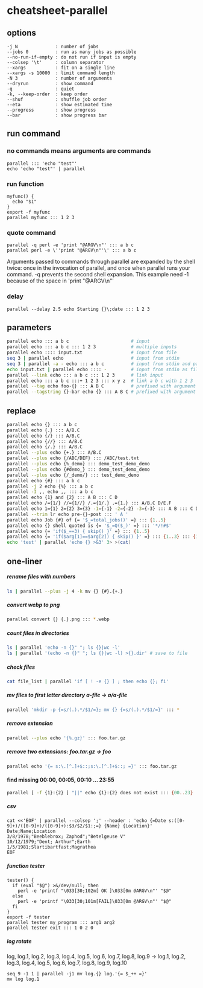 # cheatsheet-parallel

## options

```
-j N              : number of jobs
--jobs 0          : run as many jobs as possible
--no-run-if-empty : do not run if input is empty
--colsep '\t'     : column separator
--xargs           : fit on a single line
--xargs -s 10000  : limit command length
-N 3              : number of arguments
--dryrun          : show command
-q                : quiet
-k, --keep-order  : keep order
--shuf            : shuffle job order
--eta             : show estimated time
--progress        : show progress
--bar             : show progress bar
```

## run command

### no commands means arguments are commands

```
parallel ::: 'echo "test"'
echo 'echo "test"' | parallel
```

### run function

```
myfunc() {
  echo "$1"
}
export -f myfunc
parallel myfunc ::: 1 2 3
```

### quote command

```
parallel -q perl -e 'print "@ARGV\n"' ::: a b c
parallel perl -e \''print "@ARGV\n"'\' ::: a b c
```
Arguments passed to commands through parallel are expanded by the shell twice:
once in the invocation of parallel, and once when parallel runs your command. -q prevents the second shell expansion.
This example need -1 because of the space in 'print "@ARGV\n"'


### delay

```
parallel --delay 2.5 echo Starting {}\;date ::: 1 2 3
```

## parameters

```sh
parallel echo ::: a b c                       # input
parallel echo ::: a b c ::: 1 2 3             # multiple inputs
parallel echo :::: input.txt                  # input from file
seq 3 | parallel echo                         # input from stdin
seq 3 | parallel -a - echo ::: a b c          # input from stdin and parameter
echo input.txt | parallel echo :::: -         # input from stdin as file
parallel --link echo ::: a b c ::: 1 2 3      # link input
parallel echo ::: a b c :::+ 1 2 3 ::: x y z  # link a b c with 1 2 3
parallel --tag echo foo-{} ::: A B C          # prefixed with argument
parallel --tagstring {}-bar echo {} ::: A B C # prefixed with argument
```

## replace

```sh
parallel echo {} ::: a b c                                                      # default replace
parallel echo {.} ::: A/B.C                                                     # remove extension: A/B
parallel echo {/} ::: A/B.C                                                     # remove path: B.C
parallel echo {//} ::: A/B.C                                                    # only path: A
parallel echo {/.} ::: A/B.C                                                    # remove extension and path: B
parallel --plus echo {+.} ::: A/B.C                                             # extension: C
parallel --plus echo {/ABC/DEF} ::: /ABC/test.txt                               # change path
parallel --plus echo {%_demo} ::: demo_test_demo_demo                           # remove suffix
parallel --plus echo {#demo_} ::: demo_test_demo_demo                           # remove prefix
parallel --plus echo {/_demo/} ::: test_demo_demo                               # remove first
parallel echo {#} ::: a b c                                                     # job number
parallel -j 2 echo {%} ::: a b c                                                # slot number
parallel -I ,, echo ,, ::: a b c                                                # replace string
parallel echo {1} and {2} ::: A B ::: C D                                       # positional replace
parallel echo /={1/} //={1//} /.={1/.} .={1.} ::: A/B.C D/E.F                   # replace with positional
parallel echo 1={1} 2={2} 3={3} -1={-1} -2={-2} -3={-3} ::: A B ::: C D ::: E F # position replace from behind
parallel --trim lr echo pre-{}-post ::: ' A '                                   # trim
parallel echo Job {#} of {= '$_=total_jobs()' =} ::: {1..5}                     # total jobs
parallel echo {} shell quoted is {= '$_=Q($_)' =} ::: '*/!#$'                   # shell quoted
parallel echo {= 'if($_==3) { skip() }' =} ::: {1..5}                           # skip
parallel echo {= 'if($arg[1]==$arg[2]) { skip() }' =} ::: {1..3} ::: {1..3}     # argument skip
echo 'test' | parallel 'echo {} >&3' 3> >(cat)                                  # redirect
```

## one-liner

##### rename files with numbers

```sh
ls | parallel --plus -j 4 -k mv {} {#}.{+.}
```

##### convert webp to png

```sh
parallel convert {} {.}.png ::: *.webp
```

##### count files in directories

```sh
ls | parallel 'echo -n {}" "; ls {}|wc -l'
ls | parallel '(echo -n {}" "; ls {}|wc -l) >{}.dir' # save to file
```

##### check files

```sh
cat file_list | parallel 'if [ ! -e {} ] ; then echo {}; fi'
```

##### mv files to first letter directory a-file -> a/a-file

```sh
parallel 'mkdir -p {=s/(.).*/$1/=}; mv {} {=s/(.).*/$1/=}' ::: *
```

##### remove extension

```sh
parallel --plus echo '{%.gz}' ::: foo.tar.gz
```

##### remove two extensions: foo.tar.gz -> foo

```sh
parallel echo '{= s:\.[^.]+$::;s:\.[^.]+$::; =}' ::: foo.tar.gz
```

#### find missing 00:00, 00:05, 00:10 ... 23:55

```sh
parallel [ -f {1}:{2} ] "||" echo {1}:{2} does not exist ::: {00..23} ::: {00..55..5}
```

##### csv

```
cat <<'EOF' | parallel --colsep ';' --header : 'echo {=Date s:([0-9]+)/([0-9]+)/([0-9]+):$3/$2/$1:;=} {Name} {Location}'
Date;Name;Location
3/8/1978;"Beeblebrox; Zaphod";"Betelgeuse V"
10/12/1979;"Dent; Arthur";Earth
1/5/1981;Slartibartfast;Magrathea
EOF
```

##### function tester

```
tester() {
  if (eval "$@") >&/dev/null; then
    perl -e 'printf "\033[30;102m[ OK ]\033[0m @ARGV\n"' "$@"
  else
    perl -e 'printf "\033[30;101m[FAIL]\033[0m @ARGV\n"' "$@"
  fi
}
export -f tester
parallel tester my_program ::: arg1 arg2
parallel tester exit ::: 1 0 2 0
```

##### log rotate

log, log.1, log.2, log.3, log.4, log.5, log.6, log.7, log.8, log.9
-> log.1, log.2, log.3, log.4, log.5, log.6, log.7, log.8, log.9, log.10

```
seq 9 -1 1 | parallel -j1 mv log.{} log.'{= $_++ =}'
mv log log.1
```
